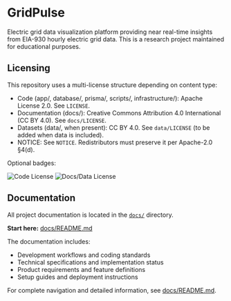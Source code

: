 # GridPulse

Electric grid data visualization platform providing near real-time insights from EIA-930 hourly electric grid data. This is a research project maintained for educational purposes.

## Licensing

This repository uses a multi-license structure depending on content type:

- Code (app/, database/, prisma/, scripts/, infrastructure/): Apache License 2.0. See `LICENSE`.
- Documentation (docs/): Creative Commons Attribution 4.0 International (CC BY 4.0). See `docs/LICENSE`.
- Datasets (data/, when present): CC BY 4.0. See `data/LICENSE` (to be added when data is included).
- NOTICE: See `NOTICE`. Redistributors must preserve it per Apache-2.0 §4(d).

Optional badges:

![Code License](https://img.shields.io/badge/Code-Apache_2.0-blue.svg) ![Docs/Data License](https://img.shields.io/badge/Docs%2FData-CC_BY_4.0-lightgrey.svg)

## Documentation

All project documentation is located in the [`docs/`](./docs/) directory.

**Start here:** [docs/README.md](./docs/README.md)

The documentation includes:
- Development workflows and coding standards
- Technical specifications and implementation status  
- Product requirements and feature definitions
- Setup guides and deployment instructions

For complete navigation and detailed information, see [docs/README.md](./docs/README.md).
